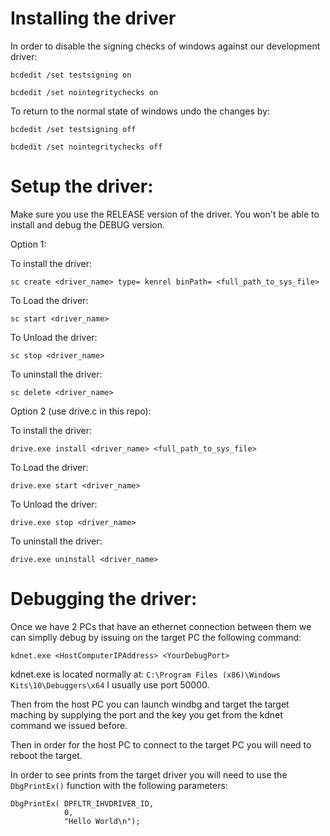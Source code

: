 # Installing the driver
In order to disable the signing checks of windows against our development driver:

`bcdedit /set testsigning on`

`bcdedit /set nointegritychecks on`


To return to the normal state of windows undo the changes by:

`bcdedit /set testsigning off`

`bcdedit /set nointegritychecks off`


# Setup the driver:
Make sure you use the RELEASE version of the driver.
You won't be able to install and debug the DEBUG version.

Option 1:

To install the driver:

`sc create <driver_name> type= kenrel binPath= <full_path_to_sys_file>`

To Load the driver:

`sc start <driver_name>`

To Unload the driver:

`sc stop <driver_name>`

To uninstall the driver:

`sc delete <driver_name>`

Option 2 (use drive.c in this repo):

To install the driver:

`drive.exe install <driver_name> <full_path_to_sys_file>`

To Load the driver:

`drive.exe start <driver_name>`

To Unload the driver:

`drive.exe stop <driver_name>`

To uninstall the driver:

`drive.exe uninstall <driver_name>`


# Debugging the driver:
Once we have 2 PCs that have an ethernet connection between them we can simplly debug by issuing 
on the target PC the following command:

`kdnet.exe <HostComputerIPAddress> <YourDebugPort>`

kdnet.exe is located normally at: `C:\Program Files (x86)\Windows Kits\10\Debuggers\x64`
I usually use port 50000.

Then from the host PC you can launch windbg and target the target maching by supplying the 
port and the key you get from the kdnet command we issued before.

Then in order for the host PC to connect to the target PC you will need to reboot the target.

In order to see prints from the target driver you will need to use the 
`DbgPrintEx()` function with the following parameters:

```
DbgPrintEx( DPFLTR_IHVDRIVER_ID,            
            0,                             
            "Hello World\n");             
```
